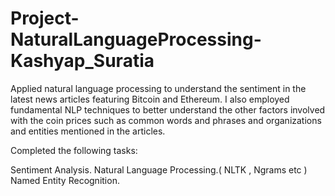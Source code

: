 # Project-NaturalLanguageProcessing-Kashyap_Suratia 

Applied natural language processing to understand the sentiment in the latest news articles featuring Bitcoin and Ethereum. I also employed fundamental NLP techniques to better understand the other factors involved with the coin prices such as common words and phrases and organizations and entities mentioned in the articles.

Completed the following tasks:

Sentiment Analysis.
Natural Language Processing.( NLTK , Ngrams etc )
Named Entity Recognition.
